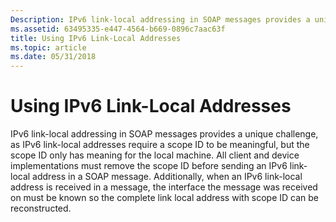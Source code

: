 ```yaml
---
Description: IPv6 link-local addressing in SOAP messages provides a unique challenge, as IPv6 link-local addresses require a scope ID to be meaningful, but the scope ID only has meaning for the local machine.
ms.assetid: 63495335-e447-4564-b669-0896c7aac63f
title: Using IPv6 Link-Local Addresses
ms.topic: article
ms.date: 05/31/2018
---
```


# Using IPv6 Link-Local Addresses

IPv6 link-local addressing in SOAP messages provides a unique challenge, as IPv6 link-local addresses require a scope ID to be meaningful, but the scope ID only has meaning for the local machine. All client and device implementations must remove the scope ID before sending an IPv6 link-local address in a SOAP message. Additionally, when an IPv6 link-local address is received in a message, the interface the message was received on must be known so the complete link local address with scope ID can be reconstructed.

 

 



